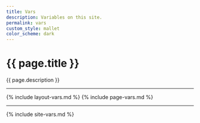 ```yaml
---
title: Vars
description: Variables on this site.
permalink: vars
custom_style: mallet
color_scheme: dark
---
```


# {{ page.title }}

{{ page.description }}

---

{% include layout-vars.md %}
{% include page-vars.md %}

---

{% include site-vars.md %}
